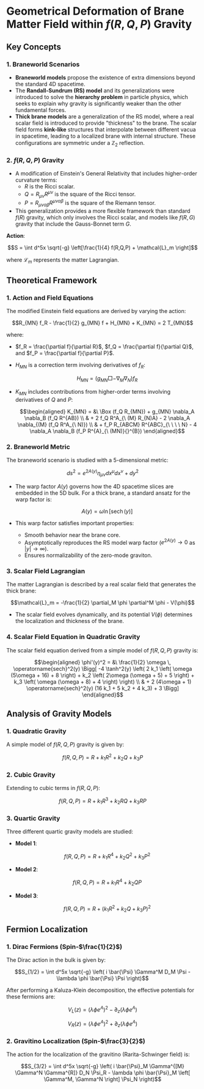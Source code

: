 

# Geometrical Deformation of Brane Matter Field within $f(R,Q,P)$ Gravity

## Key Concepts

### 1. Braneworld Scenarios
- **Braneworld models** propose the existence of extra dimensions beyond the standard 4D spacetime.
- The **Randall-Sundrum (RS) model** and its generalizations were introduced to solve the **hierarchy problem** in particle physics, which seeks to explain why gravity is significantly weaker than the other fundamental forces.
- **Thick brane models** are a generalization of the RS model, where a real scalar field is introduced to provide "thickness" to the brane. The scalar field forms **kink-like** structures that interpolate between different vacua in spacetime, leading to a localized brane with internal structure. These configurations are symmetric under a $\mathbb{Z}_2$ reflection.

### 2. $f(R,Q,P)$ Gravity
- A modification of Einstein's General Relativity that includes higher-order curvature terms:
  - $R$ is the Ricci scalar.
  - $Q = R_{\mu\nu} R^{\mu\nu}$ is the square of the Ricci tensor.
  - $P = R_{\mu\nu\alpha\beta} R^{\mu\nu\alpha\beta}$ is the square of the Riemann tensor.
- This generalization provides a more flexible framework than standard $f(R)$ gravity, which only involves the Ricci scalar, and models like $f(R,G)$ gravity that include the Gauss-Bonnet term $G$.

**Action**:

```math
S = \int d^5x \sqrt{-g} \left[\frac{1}{4} f(R,Q,P) + \mathcal{L}_m \right]
```

where $\mathcal{L}_m$ represents the matter Lagrangian.

## Theoretical Framework

### 1. Action and Field Equations
The modified Einstein field equations are derived by varying the action:

```math
R_{MN} f_R - \frac{1}{2} g_{MN} f + H_{MN} + K_{MN} = 2 T_{MN}
```

where:
- $f_R = \frac{\partial f}{\partial R}$, $f_Q = \frac{\partial f}{\partial Q}$, and $f_P = \frac{\partial f}{\partial P}$.
- $H_{MN}$ is a correction term involving derivatives of $f_R$:

  ```math
  H_{MN} = \left( g_{MN} \Box - \nabla_M \nabla_N \right) f_R
  ```

- $K_{MN}$ includes contributions from higher-order terms involving derivatives of $Q$ and $P$:

  ```math
  \begin{aligned}
  K_{MN} = &\ \Box (f_Q R_{MN}) + g_{MN} \nabla_A \nabla_B (f_Q R^{AB}) \\
           & + 2 f_Q R^A_{\ (M} R_{N)A} - 2 \nabla_A \nabla_{(M} (f_Q R^A_{\ N)}) \\
           & + f_P R_{ABCM} R^{ABC}_{\ \ \ \ N} - 4 \nabla_A \nabla_B (f_P R^{A}_{\ (MN)}{}^{B})
  \end{aligned}
  ```

### 2. Braneworld Metric
The braneworld scenario is studied with a 5-dimensional metric:

```math
ds^2 = e^{2A(y)} \eta_{\mu\nu} dx^\mu dx^\nu + dy^2
```

- The warp factor $A(y)$ governs how the 4D spacetime slices are embedded in the 5D bulk. For a thick brane, a standard ansatz for the warp factor is:

  ```math
  A(y) = \omega \ln \left[ \operatorname{sech}(y) \right]
  ```

- This warp factor satisfies important properties:
  - Smooth behavior near the brane core.
  - Asymptotically reproduces the RS model warp factor ($e^{2A(y)} \rightarrow 0$ as $|y| \rightarrow \infty$).
  - Ensures normalizability of the zero-mode graviton.

### 3. Scalar Field Lagrangian
The matter Lagrangian is described by a real scalar field that generates the thick brane:

```math
\mathcal{L}_m = -\frac{1}{2} \partial_M \phi \partial^M \phi - V(\phi)
```

- The scalar field evolves dynamically, and its potential $V(\phi)$ determines the localization and thickness of the brane.

### 4. Scalar Field Equation in Quadratic Gravity
The scalar field equation derived from a simple model of $f(R,Q,P)$ gravity is:

```math
\begin{aligned}
\phi'(y)^2 = &\ \frac{1}{2} \omega \, \operatorname{sech}^2(y) \Bigg[ -4 \tanh^2(y) \left( 2 k_1 \left( \omega (5\omega + 16) + 8 \right) + k_2 \left( 2\omega (\omega + 5) + 5 \right) + k_3 \left( \omega (\omega + 8) + 4 \right) \right) \\
& + 2 (4\omega + 1) \operatorname{sech}^2(y) (16 k_1 + 5 k_2 + 4 k_3) + 3 \Bigg]
\end{aligned}
```

## Analysis of Gravity Models

### 1. Quadratic Gravity
A simple model of $f(R,Q,P)$ gravity is given by:

```math
f(R,Q,P) = R + k_1 R^2 + k_2 Q + k_3 P
```

### 2. Cubic Gravity
Extending to cubic terms in $f(R,Q,P)$:

```math
f(R,Q,P) = R + k_1 R^3 + k_2 R Q + k_3 R P
```

### 3. Quartic Gravity
Three different quartic gravity models are studied:
- **Model 1**: 

  ```math
  f(R,Q,P) = R + k_1 R^4 + k_2 Q^2 + k_3 P^2
  ```

- **Model 2**: 

  ```math
  f(R,Q,P) = R + k_1 R^4 + k_2 Q P
  ```

- **Model 3**: 

  ```math
  f(R,Q,P) = R + \left( k_1 R^2 + k_2 Q + k_3 P \right)^2
  ```

## Fermion Localization

### 1. Dirac Fermions (Spin-$\frac{1}{2}$)

The Dirac action in the bulk is given by:

```math
S_{1/2} = \int d^5x \sqrt{-g} \left( i \bar{\Psi} \Gamma^M D_M \Psi - \lambda \phi \bar{\Psi} \Psi \right)
```

After performing a Kaluza-Klein decomposition, the effective potentials for these fermions are:

```math
V_L(z) = \left( \lambda \phi e^{A} \right)^2 - \partial_z \left( \lambda \phi e^{A} \right)
```

```math
V_R(z) = \left( \lambda \phi e^{A} \right)^2 + \partial_z \left( \lambda \phi e^{A} \right)
```

### 2. Gravitino Localization (Spin-$\frac{3}{2}$)

The action for the localization of the gravitino (Rarita-Schwinger field) is:

```math
S_{3/2} = \int d^5x \sqrt{-g} \left( i \bar{\Psi}_M \Gamma^{[M} \Gamma^N \Gamma^{R]} D_N \Psi_R - \lambda \phi \bar{\Psi}_M \left[ \Gamma^M, \Gamma^N \right] \Psi_N \right)
```

